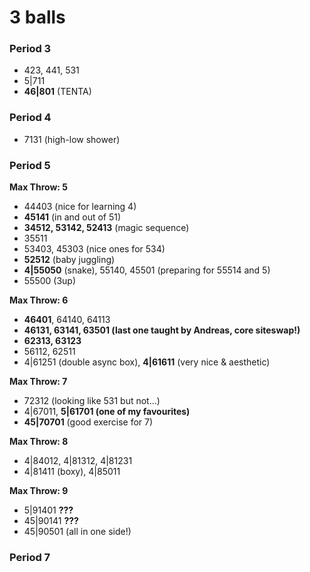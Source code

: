 # 3 balls

### Period 3

- 423, 441, 531
- 5|711
- **46|801** (TENTA)

### Period 4

- 7131 (high-low shower)

### Period 5

**Max Throw: 5**  
- 44403 (nice for learning 4)
- **45141** (in and out of 51)
- **34512, 53142, 52413** (magic sequence)
- 35511
- 53403, 45303 (nice ones for 534)
- **52512** (baby juggling)
- **4|55050** (snake), 55140, 45501 (preparing for 55514 and 5)
- 55500 (3up)

**Max Throw: 6**  
- **46401**, 64140, 64113
- **46131, 63141, 63501 (last one taught by Andreas, core siteswap!)**
- **62313, 63123**
- 56112, 62511
- 4|61251 (double async box), **4|61611** (very nice & aesthetic)

**Max Throw: 7**  
- 72312 (looking like 531 but not...)
- 4|67011, **5|61701 (one of my favourites)**
- **45|70701** (good exercise for 7)

**Max Throw: 8**  
- 4|84012, 4|81312, 4|81231
- 4|81411 (boxy), 4|85011

**Max Throw: 9**  
- 5|91401 **???**
- 45|90141 **???**
- 45|90501 (all in one side!)

### Period 7


